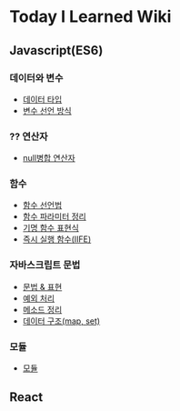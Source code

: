 # Today I Learned Wiki

## Javascript(ES6)

### 데이터와 변수

- [데이터 타입](https://github.com/thdalstn6352/TIL/blob/main/Javascript/%EB%8D%B0%EC%9D%B4%ED%84%B0%EC%99%80%20%EB%B3%80%EC%88%98/%EB%8D%B0%EC%9D%B4%ED%84%B0%20%ED%83%80%EC%9E%85.md)
- [변수 선언 방식](https://github.com/thdalstn6352/TIL/blob/main/Javascript/%EB%8D%B0%EC%9D%B4%ED%84%B0%EC%99%80%20%EB%B3%80%EC%88%98/%EB%B3%80%EC%88%98%20%EC%84%A0%EC%96%B8%20%EB%B0%A9%EC%8B%9D.md)

### ?? 연산자

- [null병합 연산자](<https://github.com/thdalstn6352/TIL/blob/main/Javascript/%3F%3F%20%EC%97%B0%EC%82%B0%EC%9E%90/Null-%EB%B3%91%ED%95%A9-%EC%97%B0%EC%82%B0%EC%9E%90(%3F%3F).md>)

### 함수

- [함수 선언법](https://github.com/thdalstn6352/TIL/blob/main/Javascript/%ED%95%A8%EC%88%98/%ED%95%A8%EC%88%98%20%EC%84%A0%EC%96%B8%EB%B2%95.md)
- [함수 파라미터 정리](https://github.com/thdalstn6352/TIL/blob/main/Javascript/%ED%95%A8%EC%88%98/%ED%8C%8C%EB%9D%BC%EB%AF%B8%ED%84%B0%20%EC%A0%95%EB%A6%AC.md)
- [기명 함수 표현식](<https://github.com/thdalstn6352/TIL/blob/main/Javascript/%ED%95%A8%EC%88%98/%EA%B8%B0%EB%AA%85%20%ED%95%A8%EC%88%98(Named%20Function).md>)
- [즉시 실행 함수(IIFE)](<https://github.com/thdalstn6352/TIL/blob/main/Javascript/%ED%95%A8%EC%88%98/%EC%A6%89%EC%8B%9C%EC%8B%A4%ED%96%89%ED%95%A8%EC%88%98(IIFE).md>)

### 자바스크립트 문법

- [문법 & 표현](https://github.com/thdalstn6352/TIL/blob/main/Javascript/%EB%AC%B8%EB%B2%95/%EB%AC%B8%EB%B2%95%20%26%20%ED%91%9C%ED%98%84.md)
- [예외 처리](https://github.com/thdalstn6352/TIL/blob/main/Javascript/%EB%AC%B8%EB%B2%95/%EC%97%90%EB%9F%AC%20%EC%B2%98%EB%A6%AC.md)
- [메소드 정리](https://github.com/thdalstn6352/TIL/blob/main/Javascript/%EB%AC%B8%EB%B2%95/%EB%A9%94%EC%86%8C%EB%93%9C.md)
- [데이터 구조(map, set)](https://github.com/thdalstn6352/TIL/blob/main/Javascript/%EB%AC%B8%EB%B2%95/%EB%8D%B0%EC%9D%B4%ED%84%B0%20%EA%B5%AC%EC%A1%B0.md)

### 모듈

- [모듈](https://github.com/thdalstn6352/TIL/blob/main/Javascript/%EB%AA%A8%EB%93%88/%EB%AA%A8%EB%93%88.md)

## React
